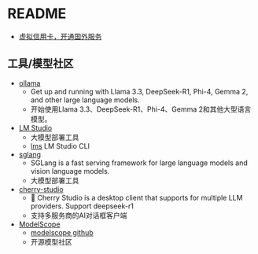 # README


 * [虚拟信用卡，开通国外服务](https://yeka.ai)

## 工具/模型社区
 * [ollama](https://github.com/ollama/ollama)
   * Get up and running with Llama 3.3, DeepSeek-R1, Phi-4, Gemma 2, and other large language models.
   * 开始使用Llama 3.3、DeepSeek-R1、Phi-4、Gemma 2和其他大型语言模型。
 * [LM Studio](https://lmstudio.ai/)
   * 大模型部署工具 
   * [lms](https://github.com/lmstudio-ai/lms) LM Studio CLI
 * [sglang](https://github.com/sgl-project/sglang)
   * SGLang is a fast serving framework for large language models and vision language models.
   * 大模型部署工具
 * [cherry-studio](https://github.com/CherryHQ/cherry-studio)
   * 🍒 Cherry Studio is a desktop client that supports for multiple LLM providers. Support deepseek-r1
   * 支持多服务商的AI对话框客户端
 * [ModelScope](https://www.modelscope.cn/home)
   * [modelscope github](https://github.com/modelscope) 
   * 开源模型社区
